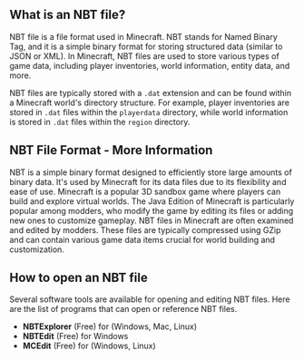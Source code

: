 ## What is an NBT file?

NBT file is a file format used in Minecraft. NBT stands for Named Binary Tag, and it is a simple binary format for storing structured data (similar to JSON or XML). In Minecraft, NBT files are used to store various types of game data, including player inventories, world information, entity data, and more.

NBT files are typically stored with a `.dat` extension and can be found within a Minecraft world's directory structure. For example, player inventories are stored in `.dat` files within the `playerdata` directory, while world information is stored in `.dat` files within the `region` directory.

## NBT File Format - More Information

NBT is a simple binary format designed to efficiently store large amounts of binary data. It's used by Minecraft for its data files due to its flexibility and ease of use. Minecraft is a popular 3D sandbox game where players can build and explore virtual worlds. The Java Edition of Minecraft is particularly popular among modders, who modify the game by editing its files or adding new ones to customize gameplay. NBT files in Minecraft are often examined and edited by modders. These files are typically compressed using GZip and can contain various game data items crucial for world building and customization. 

## How to open an NBT file

Several software tools are available for opening and editing NBT files. Here are the list of programs that can open or reference NBT files.

- **NBTExplorer** (Free) for (Windows, Mac, Linux)
- **NBTEdit** (Free) for Windows
- **MCEdit** (Free) for (Windows, Linux)
